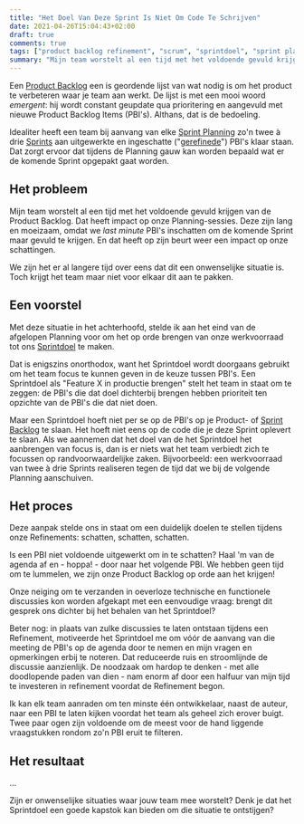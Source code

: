 ```yaml
---
title: "Het Doel Van Deze Sprint Is Niet Om Code Te Schrijven"
date: 2021-04-26T15:04:43+02:00
draft: true
comments: true
tags: ["product backlog refinement", "scrum", "sprintdoel", "sprint planning"]
summary: "Mijn team worstelt al een tijd met het voldoende gevuld krijgen van de Product Backlog. Dat heeft impact op onze Planning-sessies. Deze zijn lang en moeizaam, omdat we *last minute* PBI's inschatten om de komende Sprint maar gevuld te krijgen. We zijn het er al langere tijd over eens dat dit een onwenselijke situatie is. Toch krijgt het team maar niet voor elkaar dit aan te pakken. Maar misschien heb ik een manier gevonden."
---
```


Een [Product Backlog](https://www.scrum.org/resources/what-is-a-product-backlog) een is geordende lijst van wat nodig is om het product te verbeteren waar je team aan werkt. De lijst is met een mooi woord *emergent*: hij wordt constant geupdate qua prioritering en aangevuld met nieuwe Product Backlog Items (PBI's). Althans, dat is de bedoeling.


Idealiter heeft een team bij aanvang van elke [Sprint Planning](https://www.scrum.org/resources/what-is-sprint-planning) zo'n twee à drie [Sprints](https://www.scrum.org/resources/what-is-a-sprint-in-scrum) aan uitgewerkte en ingeschatte ("[gerefinede](https://www.scrum.org/resources/blog/product-backlog-refinement-explained-13)") PBI's klaar staan. Dat zorgt ervoor dat tijdens de Planning gauw kan worden bepaald wat er de komende Sprint opgepakt gaat worden.


## Het probleem


Mijn team worstelt al een tijd met het voldoende gevuld krijgen van de Product Backlog. Dat heeft impact op onze Planning-sessies. Deze zijn lang en moeizaam, omdat we *last minute* PBI's inschatten om de komende Sprint maar gevuld te krijgen. En dat heeft op zijn beurt weer een impact op onze schattingen.


We zijn het er al langere tijd over eens dat dit een onwenselijke situatie is. Toch krijgt het team maar niet voor elkaar dit aan te pakken. 


## Een voorstel


Met deze situatie in het achterhoofd, stelde ik aan het eind van de afgelopen Planning voor om het op orde brengen van onze werkvoorraad tot ons [Sprintdoel](https://www.scrum.org/resources/blog/11-advantages-using-sprint-goal) te maken. 


Dat is enigszins onorthodox, want het Sprintdoel wordt doorgaans gebruikt om het team focus te kunnen geven in de keuze tussen PBI's. Een Sprintdoel als "Feature X in productie brengen" stelt het team in staat om te zeggen: de PBI's die dat doel dichterbij brengen hebben prioriteit ten opzichte van de PBI's die dat niet doen. 


Maar een Sprintdoel hoeft niet per se op de PBI's op je Product- of [Sprint Backlog](https://www.scrum.org/resources/what-is-a-sprint-backlog) te slaan. Het hoeft niet eens op de code die je deze Sprint oplevert te slaan. Als we aannemen dat het doel van de het Sprintdoel het aanbrengen van focus is, dan is er niets wat het team verbiedt zich te focussen op randvoorwaardelijke zaken. Bijvoorbeeld: een werkvoorraad van twee à drie Sprints realiseren tegen de tijd dat we bij de volgende Planning aanschuiven.


## Het proces


Deze aanpak stelde ons in staat om een duidelijk doelen te stellen tijdens onze Refinements: schatten, schatten, schatten. 


Is een PBI niet voldoende uitgewerkt om in te schatten? Haal 'm van de agenda af en - hoppa! - door naar het volgende PBI. We hebben geen tijd om te lummelen, we zijn onze Product Backlog op orde aan het krijgen!


Onze neiging om te verzanden in oeverloze technische en functionele discussies kon worden afgekapt met een eenvoudige vraag: brengt dit gesprek ons dichter bij het behalen van het Sprintdoel? 


Beter nog: in plaats van zulke discussies te laten ontstaan tijdens een Refinement, motiveerde het Sprintdoel me om vóór de aanvang van die meeting de PBI's op de agenda door te nemen en mijn vragen en opmerkingen erbij te noteren. Dat reduceerde ruis en stroomlijnde de discussie aanzienlijk. De noodzaak om hardop te denken - met alle doodlopende paden van dien - nam enorm af door een halfuur van mijn tijd te investeren in refinement voordat de Refinement begon.


Ik kan elk team aanraden om ten minste één ontwikkelaar, naast de auteur, naar een PBI te laten kijken voordat het team als geheel zich erover buigt. Twee paar ogen zijn voldoende om de meest voor de hand liggende vraagstukken rondom zo'n PBI eruit te filteren.  


## Het resultaat


...


Zijn er onwenselijke situaties waar jouw team mee worstelt? Denk je dat het Sprintdoel een goede kapstok kan bieden om die situatie te ontstijgen?
